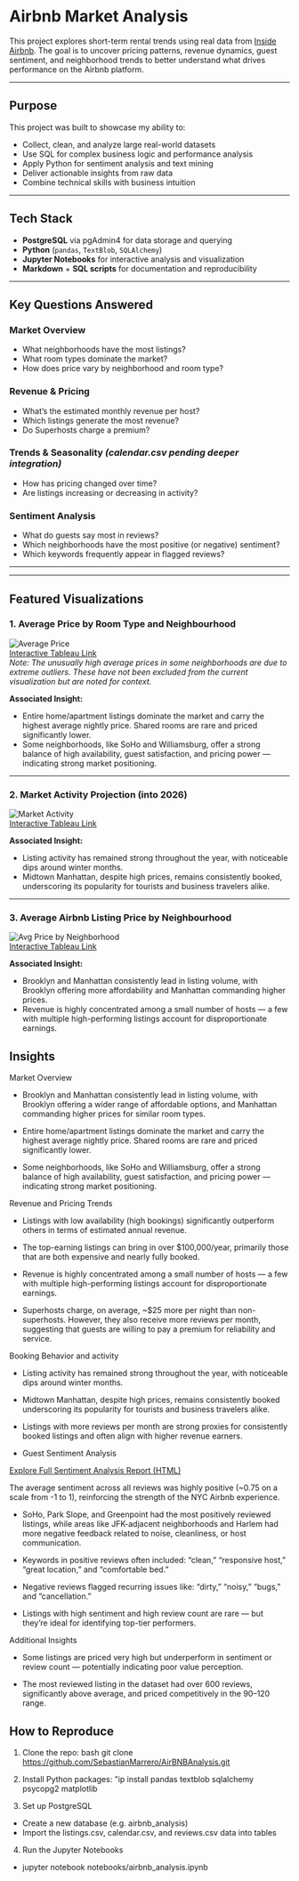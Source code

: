 # Airbnb Market Analysis

This project explores short-term rental trends using real data from [Inside Airbnb](http://insideairbnb.com/get-the-data.html). The goal is to uncover pricing patterns, revenue dynamics, guest sentiment, and neighborhood trends to better understand what drives performance on the Airbnb platform.

---

## Purpose

This project was built to showcase my ability to:
- Collect, clean, and analyze large real-world datasets
- Use SQL for complex business logic and performance analysis
- Apply Python for sentiment analysis and text mining
- Deliver actionable insights from raw data
- Combine technical skills with business intuition

---

## Tech Stack

- **PostgreSQL** via pgAdmin4 for data storage and querying
- **Python** (`pandas`, `TextBlob`, `SQLAlchemy`)
- **Jupyter Notebooks** for interactive analysis and visualization
- **Markdown** + **SQL scripts** for documentation and reproducibility

---

## Key Questions Answered

### Market Overview
- What neighborhoods have the most listings?
- What room types dominate the market?
- How does price vary by neighborhood and room type?

### Revenue & Pricing
- What’s the estimated monthly revenue per host?
- Which listings generate the most revenue?
- Do Superhosts charge a premium?

### Trends & Seasonality *(calendar.csv pending deeper integration)*
- How has pricing changed over time?
- Are listings increasing or decreasing in activity?

### Sentiment Analysis
- What do guests say most in reviews?
- Which neighborhoods have the most positive (or negative) sentiment?
- Which keywords frequently appear in flagged reviews?
---


---

## Featured Visualizations

### 1. Average Price by Room Type and Neighbourhood
![Average Price](assets/images/AveragePriceGroupedByNeighbourhood_RoomType.png)  
[Interactive Tableau Link](https://public.tableau.com/app/profile/sebastian.marrero/viz/AveragePricebyRoomTypeandNeighbourhood/Sheet1)  
*Note: The unusually high average prices in some neighborhoods are due to extreme outliers. These have not been excluded from the current visualization but are noted for context.*

**Associated Insight:**
- Entire home/apartment listings dominate the market and carry the highest average nightly price. Shared rooms are rare and priced significantly lower.
- Some neighborhoods, like SoHo and Williamsburg, offer a strong balance of high availability, guest satisfaction, and pricing power — indicating strong market positioning.

---

### 2. Market Activity Projection (into 2026)
![Market Activity](assets/images/MarketActivityByDate.png)  
[Interactive Tableau Link](https://public.tableau.com/app/profile/sebastian.marrero/viz/AirBNBMarketActivityProjectioninto2026/Sheet1)

**Associated Insight:**
- Listing activity has remained strong throughout the year, with noticeable dips around winter months.
- Midtown Manhattan, despite high prices, remains consistently booked, underscoring its popularity for tourists and business travelers alike.

---

### 3. Average Airbnb Listing Price by Neighbourhood
![Avg Price by Neighborhood](assets/images/Price_GroupedbyNeighbourhood.png)  
[Interactive Tableau Link](https://public.tableau.com/app/profile/sebastian.marrero/viz/AverageAirBNBListingPricebyNeighbourhood/Sheet1)

**Associated Insight:**
- Brooklyn and Manhattan consistently lead in listing volume, with Brooklyn offering more affordability and Manhattan commanding higher prices.
- Revenue is highly concentrated among a small number of hosts — a few with multiple high-performing listings account for disproportionate earnings.


## Insights

Market Overview
- Brooklyn and Manhattan consistently lead in listing volume, with Brooklyn offering a wider range of affordable options, and Manhattan commanding higher prices for similar room types.

- Entire home/apartment listings dominate the market and carry the highest average nightly price. Shared rooms are rare and priced significantly lower.

- Some neighborhoods, like SoHo and Williamsburg, offer a strong balance of high availability, guest satisfaction, and pricing power — indicating strong market positioning.

Revenue and Pricing Trends
- Listings with low availability (high bookings) significantly outperform others in terms of estimated annual revenue.

- The top-earning listings can bring in over $100,000/year, primarily those that are both expensive and nearly fully booked.

- Revenue is highly concentrated among a small number of hosts — a few with multiple high-performing listings account for disproportionate earnings.

- Superhosts charge, on average, ~$25 more per night than non-superhosts. However, they also receive more reviews per month, suggesting that guests are willing to pay a premium for reliability and service.

Booking Behavior and activity
- Listing activity has remained strong throughout the year, with noticeable dips around winter months.

- Midtown Manhattan, despite high prices, remains consistently booked underscoring its popularity for tourists and business travelers alike.

- Listings with more reviews per month are strong proxies for consistently booked listings and often align with higher revenue earners.

- Guest Sentiment Analysis

[Explore Full Sentiment Analysis Report (HTML)](AirBNBAnalysis_SentimentAnalysis.html)

The average sentiment across all reviews was highly positive (~0.75 on a scale from -1 to 1), reinforcing the strength of the NYC Airbnb experience.

- SoHo, Park Slope, and Greenpoint had the most positively reviewed listings, while areas like JFK-adjacent neighborhoods and Harlem had more negative feedback related to noise, cleanliness, or host communication.

- Keywords in positive reviews often included: “clean,” “responsive host,” “great location,” and “comfortable bed.”

- Negative reviews flagged recurring issues like: “dirty,” “noisy,” “bugs,” and “cancellation.”

- Listings with high sentiment and high review count are rare — but they’re ideal for identifying top-tier performers.

Additional Insights
- Some listings are priced very high but underperform in sentiment or review count — potentially indicating poor value perception.

- The most reviewed listing in the dataset had over 600 reviews, significantly above average, and priced competitively in the $90–$120 range.

## How to Reproduce
1. Clone the repo:
bash
git clone https://github.com/SebastianMarrero/AirBNBAnalysis.git

2. Install Python packages:
"ip install pandas textblob sqlalchemy psycopg2 matplotlib

3. Set up PostgreSQL
- Create a new database (e.g. airbnb_analysis)
- Import the listings.csv, calendar.csv, and reviews.csv data into tables

4. Run the Jupyter Notebooks
- jupyter notebook notebooks/airbnb_analysis.ipynb


